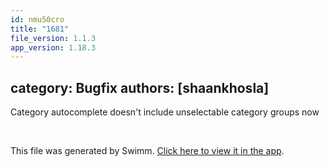 ```yaml
---
id: nmu50cro
title: "1681"
file_version: 1.1.3
app_version: 1.18.3
---
```


## category: Bugfix authors: \[shaankhosla\]

Category autocomplete doesn't include unselectable category groups now

<br/>

This file was generated by Swimm. [Click here to view it in the app](https://app.swimm.io/repos/Z2l0aHViJTNBJTNBYWN0dWFsJTNBJTNBc2FuanBhcmVlaw==/docs/nmu50cro).
